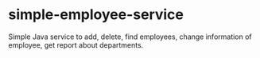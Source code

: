# simple-employee-service

Simple Java service to add, delete, find employees, change information of employee, get report about departments.
